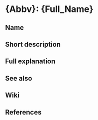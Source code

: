 # {Abbv}: {Full_Name}

## Name

## Short description

## Full explanation

## See also

## Wiki

## References
